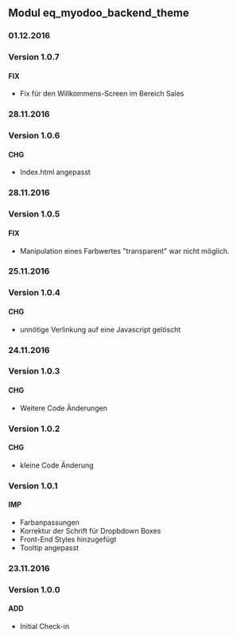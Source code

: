 ## Modul eq_myodoo_backend_theme

### 01.12.2016
### Version 1.0.7
#### FIX
- Fix für den Willkommens-Screen im Bereich Sales

### 28.11.2016
### Version 1.0.6
#### CHG
- Index.html angepasst


### 28.11.2016
### Version 1.0.5
#### FIX
- Manipulation eines Farbwertes "transparent" war nicht möglich.

### 25.11.2016
### Version 1.0.4
#### CHG
- unnötige Verlinkung auf eine Javascript gelöscht

### 24.11.2016
### Version 1.0.3
#### CHG
- Weitere Code Änderungen


### Version 1.0.2
#### CHG
- kleine Code Änderung


### Version 1.0.1
#### IMP
- Farbanpassungen
- Korrektur der Schrift für Dropbdown Boxes
- Front-End Styles hinzugefügt
- Tooltip angepasst

### 23.11.2016
### Version 1.0.0
#### ADD
- Initial Check-in